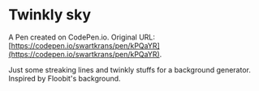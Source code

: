 # Twinkly sky

A Pen created on CodePen.io. Original URL: [https://codepen.io/swartkrans/pen/kPQaYR](https://codepen.io/swartkrans/pen/kPQaYR).

Just some streaking lines and twinkly stuffs for a background generator. Inspired by Floobit's background.